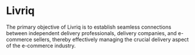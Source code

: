 # Livriq

The primary objective of Livriq is to establish seamless connections between independent delivery professionals, delivery companies, and e-commerce sellers, thereby effectively managing the crucial delivery aspect of the e-commerce industry.
